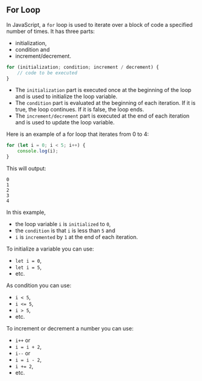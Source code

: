 ## For Loop

In JavaScript, a `for` loop is used to iterate over a block of code a specified number of times. It has three parts:

-   initialization,
-   condition and
-   increment/decrement.

```js
for (initialization; condition; increment / decrement) {
    // code to be executed
}
```

-   The `initialization` part is executed once at the beginning of the loop and is used to initialize the loop variable.
-   The `condition` part is evaluated at the beginning of each iteration. If it is true, the loop continues. If it is false, the loop ends.
-   The `increment/decrement` part is executed at the end of each iteration and is used to update the loop variable.

Here is an example of a for loop that iterates from 0 to 4:

```js
for (let i = 0; i < 5; i++) {
    console.log(i);
}
```

This will output:

```plain
0
1
2
3
4
```

In this example,

-   the loop variable `i` is `initialized` to `0`,
-   the `condition` is that `i` is less than `5` and
-   `i` is `incremented` by `1` at the end of each iteration.

To initialize a variable you can use:

-   `let i = 0`,
-   `let i = 5`,
-   etc.

As condition you can use:

-   `i < 5`,
-   `i <= 5`,
-   `i > 5`,
-   etc.

To increment or decrement a number you can use:

-   `i++` or
-   `i = i + 2`,
-   `i--` or
-   `i = i - 2`,
-   `i += 2`,
-   etc.

